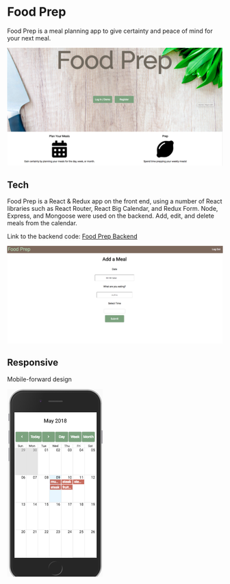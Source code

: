 # Food Prep

Food Prep is a meal planning app to give certainty and peace of mind for your next meal.

![Landing Page](images/landing-page.png)

## Tech

Food Prep is a React & Redux app on the front end, using a number of React libraries such as React Router, React Big Calendar, and Redux Form. Node, Express, and Mongoose were used on the backend. Add, edit, and delete meals from the calendar.

Link to the backend code: [Food Prep Backend](https://github.com/csierra15/food-prep-api)

![Add Meal Example](images/add-meal.png)

## Responsive

Mobile-forward design

![Mobile Example](images/mobile.png)
